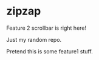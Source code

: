# zipzap

Feature 2 scrollbar is right here!

Just my random repo.

Pretend this is some feature1 stuff.
